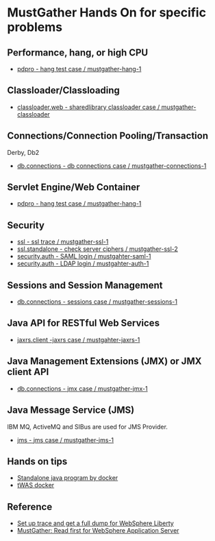 # MustGather Hands On for specific problems

## Performance, hang, or high CPU
- [pdpro - hang test case / mustgather-hang-1](https://github.com/pdprof/crash-heapdump/tree/master/pdpro-docker/mustgather-hang-1)

## Classloader/Classloading
- [classloader.web - sharedlibrary classloader case / mustgather-classloader](https://github.com/pdprof/classloader/tree/main/classloader-docker/mustgather-classloader)

## Connections/Connection Pooling/Transaction

Derby, Db2
- [db.connections - db connections case / mustgather-connections-1](https://github.com/pdprof/db-connections/tree/master/derby-docker/mustgather-connections-1)

## Servlet Engine/Web Container
- [pdpro - hang test case / mustgather-hang-1](https://github.com/pdprof/crash-heapdump/tree/master/pdpro-docker/mustgather-hang-1)

## Security
- [ssl - ssl trace / mustgather-ssl-1](https://github.com/pdprof/ssl/tree/master/docker/mustgather-ssl-1)
- [ssl.standalone - check server ciphers / mustgather-ssl-2](https://github.com/pdprof/ssl/tree/master/docker/mustgather-ssl-2)
- [security.auth - SAML login / mustgahter-saml-1](https://github.com/pdprof/security-auth/tree/master/saml-docker/mustgather-saml-1)
- [security.auth - LDAP login / mustgahter-auth-1](https://github.com/pdprof/security-auth/tree/master/ldap-docker/)

## Sessions and Session Management
- [db.connections - sessions case / mustgather-sessions-1](https://github.com/pdprof/db-connections/tree/master/derby-docker/mustgather-sessions-1)

## Java API for RESTful Web Services
- [jaxrs.client -jaxrs case / mustgahter-jaxrs-1](https://github.com/pdprof/jaxrs/tree/master/jaxrs-docker/mustgather-jaxrs-client-1)

## Java Management Extensions (JMX) or JMX client API
- [db.connections - jmx case / mustgather-jmx-1](https://github.com/pdprof/db-connections/tree/master/derby-docker/mustgather-jmx-1)

## Java Message Service (JMS)

IBM MQ, ActiveMQ and SIBus are used for JMS Provider.

- [jms - jms case / mustgather-jms-1](https://github.com/pdprof/jms/tree/master/jms-docker/mustgather-jms-1)


## Hands on tips

- [Standalone java program by docker](https://github.com/pdprof/hands-on-tips)
- [tWAS docker](https://github.com/pdprof/hands-on-tips)

## Reference
- [Set up trace and get a full dump for WebSphere Liberty](https://www.ibm.com/support/pages/node/476701)
- [MustGather: Read first for WebSphere Application Server](https://www.ibm.com/support/pages/node/332573)

